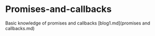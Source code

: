 # Promises-and-callbacks
Basic knowledge of promises and callbacks
[blog1.md](promises and callbacks.md)

